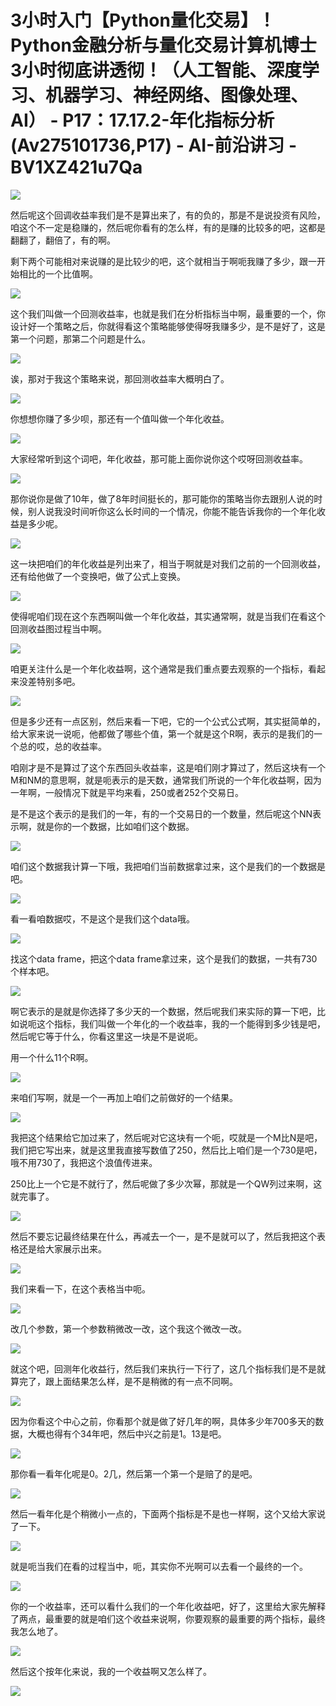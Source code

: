 # 3小时入门【Python量化交易】！Python金融分析与量化交易计算机博士3小时彻底讲透彻！（人工智能、深度学习、机器学习、神经网络、图像处理、AI） - P17：17.17.2-年化指标分析(Av275101736,P17) - AI-前沿讲习 - BV1XZ421u7Qa

![](img/733a4d2b287866b09bc86576bdddd01d_0.png)

然后呢这个回调收益率我们是不是算出来了，有的负的，那是不是说投资有风险，咱这个不一定是稳赚的，然后呢你看有的怎么样，有的是赚的比较多的吧，这都是翻翻了，翻倍了，有的啊。

剩下两个可能相对来说赚的是比较少的吧，这个就相当于啊呃我赚了多少，跟一开始相比的一个比值啊。

![](img/733a4d2b287866b09bc86576bdddd01d_2.png)

这个我们叫做一个回测收益率，也就是我们在分析指标当中啊，最重要的一个，你设计好一个策略之后，你就得看这个策略能够使得呀我赚多少，是不是好了，这是第一个问题，那第二个问题是什么。



![](img/733a4d2b287866b09bc86576bdddd01d_4.png)

诶，那对于我这个策略来说，那回测收益率大概明白了。

![](img/733a4d2b287866b09bc86576bdddd01d_6.png)

你想想你赚了多少呗，那还有一个值叫做一个年化收益。

![](img/733a4d2b287866b09bc86576bdddd01d_8.png)

大家经常听到这个词吧，年化收益，那可能上面你说你这个哎呀回测收益率。

![](img/733a4d2b287866b09bc86576bdddd01d_10.png)

那你说你是做了10年，做了8年时间挺长的，那可能你的策略当你去跟别人说的时候，别人说我没时间听你这么长时间的一个情况，你能不能告诉我你的一个年化收益是多少呢。



![](img/733a4d2b287866b09bc86576bdddd01d_12.png)

这一块把咱们的年化收益是列出来了，相当于啊就是对我们之前的一个回测收益，还有给他做了一个变换吧，做了公式上变换。



![](img/733a4d2b287866b09bc86576bdddd01d_14.png)

使得呢咱们现在这个东西啊叫做一个年化收益，其实通常啊，就是当我们在看这个回测收益图过程当中啊。

![](img/733a4d2b287866b09bc86576bdddd01d_16.png)

咱更关注什么是一个年化收益啊，这个通常是我们重点要去观察的一个指标，看起来没差特别多吧。

![](img/733a4d2b287866b09bc86576bdddd01d_18.png)

但是多少还有一点区别，然后来看一下吧，它的一个公式公式啊，其实挺简单的，给大家来说一说呃，他都做了哪些个值，第一个就是这个R啊，表示的是我们的一个总的哎，总的收益率。

咱刚才是不是算过了这个东西回头收益率，这是咱们刚才算过了，然后这块有一个M和NM的意思啊，就是呃表示的是天数，通常我们所说的一个年化收益啊，因为一年啊，一般情况下就是平均来看，250或者252个交易日。

是不是这个表示的是我们的一年，有的一个交易日的一个数量，然后呢这个NN表示啊，就是你的一个数据，比如咱们这个数据。



![](img/733a4d2b287866b09bc86576bdddd01d_20.png)

咱们这个数据我计算一下哦，我把咱们当前数据拿过来，这个是我们的一个数据是吧。

![](img/733a4d2b287866b09bc86576bdddd01d_22.png)

看一看咱数据哎，不是这个是我们这个data哦。

![](img/733a4d2b287866b09bc86576bdddd01d_24.png)

找这个data frame，把这个data frame拿过来，这个是我们的数据，一共有730个样本吧。



![](img/733a4d2b287866b09bc86576bdddd01d_26.png)

啊它表示的是就是你选择了多少天的一个数据，然后呢我们来实际的算一下吧，比如说呃这个指标，我们叫做一个年化的一个收益率，我的一个能得到多少钱是吧，然后呢它等于什么，你看这里这一块是不是说呃。

用一个什么11个R啊。

![](img/733a4d2b287866b09bc86576bdddd01d_28.png)

来咱们写啊，就是一个一再加上咱们之前做好的一个结果。

![](img/733a4d2b287866b09bc86576bdddd01d_30.png)

我把这个结果给它加过来了，然后呢对它这块有一个呃，哎就是一个M比N是吧，我们把它写出来，就是这里我直接写数值了250，然后比上咱们是一个730是吧，哦不用730了，我把这个浪值传进来。

250比上一个它是不就行了，然后呢做了多少次幂，那就是一个QW列过来啊，这就完事了。

![](img/733a4d2b287866b09bc86576bdddd01d_32.png)

然后不要忘记最终结果在什么，再减去一个一，是不是就可以了，然后我把这个表格还是给大家展示出来。

![](img/733a4d2b287866b09bc86576bdddd01d_34.png)

我们来看一下，在这个表格当中呃。

![](img/733a4d2b287866b09bc86576bdddd01d_36.png)

改几个参数，第一个参数稍微改一改，这个我这个微改一改。

![](img/733a4d2b287866b09bc86576bdddd01d_38.png)

就这个吧，回测年化收益行，然后我们来执行一下行了，这几个指标我们是不是就算完了，跟上面结果怎么样，是不是稍微的有一点不同啊。



![](img/733a4d2b287866b09bc86576bdddd01d_40.png)

因为你看这个中心之前，你看那个就是做了好几年的啊，具体多少年700多天的数据，大概也得有个34年吧，然后中兴之前是1。13是吧。



![](img/733a4d2b287866b09bc86576bdddd01d_42.png)

那你看一看年化呢是0。2几，然后第一个第一个是赔了的是吧。

![](img/733a4d2b287866b09bc86576bdddd01d_44.png)

然后一看年化是个稍微小一点的，下面两个指标是不是也一样啊，这个又给大家说了一下。

![](img/733a4d2b287866b09bc86576bdddd01d_46.png)

就是呃当我们在看的过程当中，呃，其实你不光啊可以去看一个最终的一个。

![](img/733a4d2b287866b09bc86576bdddd01d_48.png)

你的一个收益率，还可以看什么我们的一个年化收益吧，好了，这里给大家先解释了两点，最重要的就是咱们这个收益来说啊，你要观察的最重要的两个指标，最终我怎么地了。



![](img/733a4d2b287866b09bc86576bdddd01d_50.png)

然后这个按年化来说，我的一个收益啊又怎么样了。

![](img/733a4d2b287866b09bc86576bdddd01d_52.png)